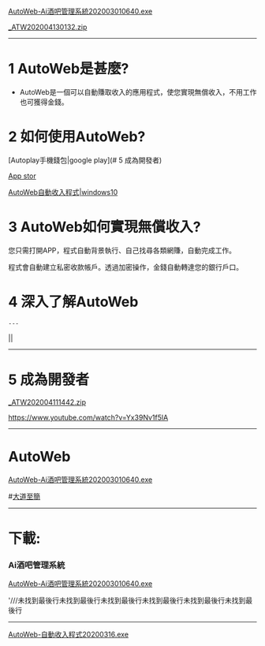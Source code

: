 #

[AutoWeb-Ai酒吧管理系統202003010640.exe](https://mega.nz/#!lQp1CTDL!tEx4R8w5K_bTOgYtKrFkLOpz9bpNSbNVxX8mAryCues)


[_ATW202004130132.zip](https://mega.nz/file/YVhSmApD#HEPQFEGo7kWphNNra-1yJO1uPSrfycoVGJP7xz6oUq0)



--------------------------


# 1 AutoWeb是甚麼?

- AutoWeb是一個可以自動賺取收入的應用程式，使您實現無償收入，不用工作也可獲得金錢。

# 2 如何使用AutoWeb?

[Autoplay手機錢包|google play](# 5 成為開發者)

[App stor](#5成為開發者)

[AutoWeb自動收入程式|windows10](https://mega.nz/#!ZIxWnS6L!EwHXGomOtK_HeUMry_OK3spk6XQIbjZsYmohZCbHLUI)


# 3 AutoWeb如何實現無償收入?

您只需打開APP，程式自動背景執行、自己找尋各類網賺，自動完成工作。

程式會自動建立私密收款帳戶。透過加密操作，金錢自動轉達您的銀行戶口。

# 4 深入了解AutoWeb

    ---

[]()|[]()|



---

# 5 成為開發者

[_ATW202004111442.zip](https://mega.nz/file/sdwzzB7Q#kdtt4o--o5yPXN6uSaCnBAJRxVZZ8Nmsbc7dQq7E2qQ)



https://www.youtube.com/watch?v=Yx39Nv1f5lA


---





# AutoWeb


[AutoWeb-Ai酒吧管理系統202003010640.exe](https://mega.nz/#!lQp1CTDL!tEx4R8w5K_bTOgYtKrFkLOpz9bpNSbNVxX8mAryCues)






#[大道至簡]()

---

# 下載:


### Ai酒吧管理系統 

[AutoWeb-Ai酒吧管理系統202003010640.exe](https://mega.nz/#!lQp1CTDL!tEx4R8w5K_bTOgYtKrFkLOpz9bpNSbNVxX8mAryCues)

'///未找到最後行未找到最後行未找到最後行未找到最後行未找到最後行未找到最後行


---

[AutoWeb-自動收入程式20200316.exe](https://mega.nz/#!ZIxWnS6L!EwHXGomOtK_HeUMry_OK3spk6XQIbjZsYmohZCbHLUI)





















